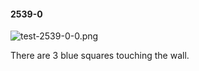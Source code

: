 #### 2539-0
![test-2539-0-0.png](https://github.com/lil-lab/nlvr/raw/master/nlvr/test/images/5/test-2539-0-0.png "test-2539-0-0.png")

There are 3 blue squares touching the wall.